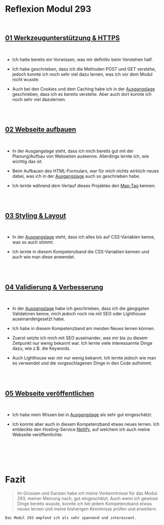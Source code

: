 # Reflexion Modul 293


<br>

## [01 Werkzeugunterstützung & HTTPS](/01%20Werkzeugunterstützung%20&%20HTTP%20Protokoll/)

<br>

- Ich hatte bereits ein Vorwissen, was mir definitiv beim Verstehen half.

- Ich habe geschrieben, dass ich die Methoden POST und GET verstehe, jedoch konnte ich noch sehr viel dazu lernen, was ich vor dem Modul nicht wusste.

- Auch bei den Cookies und dem Caching habe ich in der [Ausgangslage](/01%20Werkzeugunterstützung%20&%20HTTP%20Protokoll/Ausgangslage.md) geschrieben, dass ich es bereits verstehe. Aber auch dort konnte ich noch sehr viel dazulernen.


<br>
<br>


## [02 Webseite aufbauen](/02%20Webseite%20aufbauen/)

<br>

- In der Ausgangslage steht, dass ich mich bereits gut mit der Planung/Aufbau von Webseiten auskenne. Allerdings lernte ich, wie wichtig das ist.

- Beim Aufbauen des HTML-Formulars, war für mich nichts wirklich neues dabei, was ich in der [Ausgangslage](/02%20Webseite%20aufbauen/Ausgangslage.md) auch so geschrieben habe.

- Ich lernte während dem Verlauf dieses Projektes den [Map-Tag](/02%20Webseite%20aufbauen/Kompetenzzuwachs.md###Map-Tag) kennen.


<br>
<br>

## [03 Styling & Layout](/03%20Styling%20&%20Layout/)
<br>


- In der [Ausgangslage](/03%20Styling%20&%20Layout/Ausgangslage.md) steht, dass ich alles bis auf CSS-Variablen kenne, was so auch stimmt.

- Ich lernte in diesem Kompetenzband die CSS-Variablen kennen und auch wie man diese anwendet.



<br>
<br>


## [04 Validierung & Verbesserung](/04%20Validierung%20&%20Verbesserung/)
<br>

- In der [Ausgangslage](/03%20Styling%20&%20Layout/Ausgangslage.md) habe ich geschrieben, dass ich die gängigsten Validatoren kenne, mich jedoch noch nie mit SEO oder Lighthouse auseinandergesetzt habe.

- Ich habe in diesem Kompetenzband am meisten Neues lernen können.

- Zuerst setzte ich mich mit SEO auseinander, was mir bis zu diesem Zeitpunkt nur wenig bekannt war. Ich lernte viele interessannte Dinge dazu, wie z.B. die Keywords.

- Auch Lighthouse war mir nur wenig bekannt. Ich lernte jedoch wie man es verwendet und die vorgeschlagenen Dinge in den Code aufnimmt.



<br>
<br>


## [05 Webseite veröffentlichen](/05%20Webseite%20veröffentlichen/)
<br>

- Ich habe mein Wissen bei in [Ausgangslage](/05%20Webseite%20veröffentlichen/Ausgangslage.md) als sehr gut eingeschätzt.

- Ich konnte aber auch in diesem Kompetenzband etwas neues lernen. Ich entdeckte den Hosting-Service [Netlify](https://netlify.app), auf welchem ich auch meine Webseite veröffentlichte. 

<br>
<br>
<br>
<br>


# Fazit

> Im Grossen und Ganzen habe ich meine Vorkenntnisse für das Modul 293, meiner Meinung nach, gut eingeschätzt. Auch wenn ich gewisse Dinge bereits wusste, konnte ich bei jedem Kompetenzband etwas neues lernen und meine bisherigen Kenntnisse prüfen und erweitern.
    
    Das Modul 293 empfand ich als sehr spannend und interessant.





